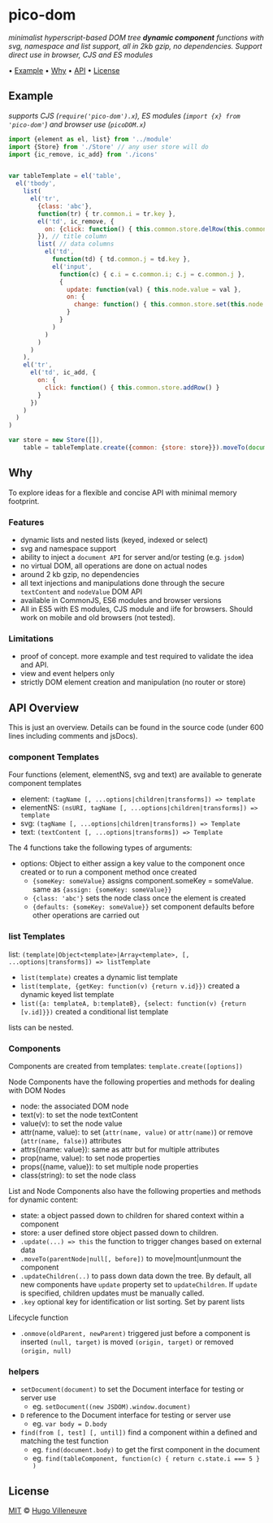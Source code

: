 <!-- markdownlint-disable MD004 MD007 MD010 MD012 MD041 MD022 MD024 MD032 MD036 -->

# pico-dom

*minimalist hyperscript-based DOM tree **dynamic component** functions with svg, namespace and list support, all in 2kb gzip, no dependencies. Support direct use in browser, CJS and ES modules*

• [Example](#example) • [Why](#why) • [API](#api) • [License](#license)

## Example

*supports CJS (`require('pico-dom').x`), ES modules (`import {x} from 'pico-dom'`) and browser use (`picoDOM.x`)*

```javascript
import {element as el, list} from '../module'
import {Store} from './Store' // any user store will do
import {ic_remove, ic_add} from './icons'


var tableTemplate = el('table',
  el('tbody',
    list(
      el('tr',
        {class: 'abc'},
        function(tr) { tr.common.i = tr.key },
        el('td', ic_remove, {
          on: {click: function() { this.common.store.delRow(this.common.i)}}
        }), // title column
        list( // data columns
          el('td',
            function(td) { td.common.j = td.key },
            el('input',
              function(c) { c.i = c.common.i; c.j = c.common.j },
              {
                update: function(val) { this.node.value = val },
                on: {
                  change: function() { this.common.store.set(this.node.value, [this.i, this.j]) }
                }
              }
            )
          )
        )
      )
    ),
    el('tr',
      el('td', ic_add, {
        on: {
          click: function() { this.common.store.addRow() }
        }
      })
    )
  )
)

var store = new Store([]),
    table = tableTemplate.create({common: {store: store}}).moveTo(document.body)
```

## Why

To explore ideas for a flexible and concise API with minimal memory footprint.


### Features

* dynamic lists and nested lists (keyed, indexed or select)
* svg and namespace support
* ability to inject a `document API` for server and/or testing (e.g. `jsdom`)
* no virtual DOM, all operations are done on actual nodes
* around 2 kb gzip, no dependencies
* all text injections and manipulations done through the secure `textContent` and `nodeValue` DOM API
* available in CommonJS, ES6 modules and browser versions
* All in ES5 with ES modules, CJS module and iife for browsers. Should work on mobile and old browsers (not tested).


### Limitations

* proof of concept. more example and test required to validate the idea and API.
* view and event helpers only
* strictly DOM element creation and manipulation (no router or store)


## API Overview

This is just an overview. Details can be found in the source code (under 600 lines including comments and jsDocs).

### component Templates

Four functions (element, elementNS, svg and text) are available to generate component templates

* element: `(tagName [, ...options|children|transforms]) => template`
* elementNS: `(nsURI, tagName [, ...options|children|transforms]) => template`
* svg: `(tagName [, ...options|children|transforms]) => Template`
* text: `(textContent [, ...options|transforms]) => Template`

The 4 functions take the following types of arguments:

* options: Object to either assign a key value to the component once created or to run a component method once created
  * `{someKey: someValue}` assigns component.someKey = someValue. same as `{assign: {someKey: someValue}}`
  * `{class: 'abc'}` sets the node class once the element is created
  * `{defaults: {someKey: someValue}}` set component defaults before other operations are carried out

### list Templates

list: `(template|Object<template>|Array<template>, [, ...options|transforms]) => listTemplate`

* `list(template)` creates a dynamic list template
* `list(template, {getKey: function(v) {return v.id}})` created a dynamic keyed list template
* `list({a: templateA, b:templateB}, {select: function(v) {return [v.id]}})` created a conditional list template

lists can be nested.


### Components

Components are created from templates: `template.create([options])`

Node Components have the following properties and methods for dealing with DOM Nodes

* node: the associated DOM node
* text(v): to set the node textContent
* value(v): to set the node value
* attr(name, value): to set (`attr(name, value)` or `attr(name)`) or remove (`attr(name, false)`) attributes
* attrs({name: value}): same as attr but for multiple attributes
* prop(name, value): to set node properties
* props({name, value}): to set multiple node properties
* class(string): to set the node class

List and Node Components also have the following properties and methods for dynamic content:

* state: a object passed down to children for shared context within a component
* store: a user defined store object passed down to children.
* `.update(...) => this` the function to trigger changes based on external data
* `.moveTo(parentNode|null[, before])` to move|mount|unmount the component
* `.updateChildren(..)` to pass down data down the tree. By default, all new components have `update` property set to `updateChildren`. If `update` is specified, children updates must be manually called.
* `.key` optional key for identification or list sorting. Set by parent lists

Lifecycle function
* `.onmove(oldParent, newParent)` triggered just before a component is inserted `(null, target)` is moved `(origin, target)` or removed `(origin, null)`


### helpers
* `setDocument(document)` to set the Document interface for testing or server use
  * eg. `setDocument((new JSDOM).window.document)`
* `D` reference to the Document interface for testing or server use
  * eg. `var body = D.body`
* `find(from [, test] [, until])` find a component within a defined and matching the test function
  * eg. `find(document.body)` to get the first component in the document
  * eg. `find(tableComponent, function(c) { return c.state.i === 5 } )`



## License

[MIT](http://www.opensource.org/licenses/MIT) © [Hugo Villeneuve](https://github.com/hville)
